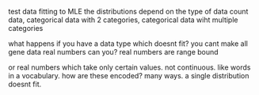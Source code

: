 test data fitting to MLE
the distributions depend on the type of data
count data, categorical data with 2 categories, categorical data wiht multiple categories

what happens if you have a data type which doesnt fit? 
you cant make all gene data real numbers can you? real numbers are range bound

or real numbers which take only certain values. not continuous. 
like words in a vocabulary. how are these encoded? many ways. 
a single distribution doesnt fit. 



